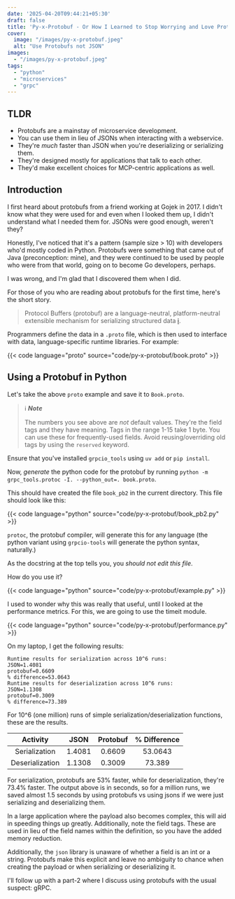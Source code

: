 ```yaml
---
date: '2025-04-20T09:44:21+05:30'
draft: false
title: 'Py-x-Protobuf - Or How I Learned to Stop Worrying and Love Protocol Buffers'
cover:
  image: "/images/py-x-protobuf.jpeg"
  alt: "Use Protobufs not JSON"
images:
  - "/images/py-x-protobuf.jpeg"
tags:
  - "python"
  - "microservices"
  - "grpc"
---
```


<!-- ![Use Protobufs, not JSON](static/images/py-x-protobuf.jpeg) -->
## TLDR

- Protobufs are a mainstay of microservice development.
- You can use them in lieu of JSONs when interacting with a webservice.
- They're _much_ faster than JSON when you're deserializing or serializing them.
- They're designed mostly for applications that talk to each other.
- They'd make excellent choices for MCP-centric applications as well.

## Introduction

I first heard about protobufs from a friend working at Gojek in 2017. I didn't
know what they were used for and even when I looked them up, I didn't understand
what I needed them for. JSONs were good enough, weren't they?

Honestly, I've noticed that it's a pattern (sample size > 10) with developers
who'd mostly coded in Python. Protobufs were something that came out of Java
(preconception: mine), and they were continued to be used by people who were
from that world, going on to become Go developers, perhaps.

I was wrong, and I'm glad that I discovered them when I did.

For those of you who are reading about protobufs for the first time, here's the
short story.

> Protocol Buffers (protobuf) are a language-neutral, platform-neutral
> extensible mechanism for serializing structured data
> [i](https://protobuf.dev/overview/).

Programmers define the data in a `.proto` file, which is then used to interface
with data, language-specific runtime libraries. For example:

{{< code language="proto" source="code/py-x-protobuf/book.proto" >}}

## Using a Protobuf in Python

Let's take the above `proto` example and save it to `Book.proto`.

<!--  TODO: Solve the admonition problem elegantly. -->

> ℹ️ _**Note**_
>
> The numbers you see above are _not_ default values. They're the field tags and
> they have meaning. Tags in the range 1-15 take 1 byte. You can use these for
> frequently-used fields. Avoid reusing/overriding old tags by using the
> `reserved` keyword.

Ensure that you've installed `grpcio_tools` using `uv add` or `pip install`.

Now, _generate_ the python code for the protobuf by running
`python -m grpc_tools.protoc -I. --python_out=. book.proto`.

This should have created the file `book_pb2` in the current directory. This file
should look like this:

{{< code language="python" source="code/py-x-protobuf/book_pb2.py" >}}

`protoc`, the protobuf compiler, will generate this for any language (the python
variant using `grpcio-tools` will generate the python syntax, naturally.)

As the docstring at the top tells you, you _should not edit this file_.

How do you use it?

{{< code language="python" source="code/py-x-protobuf/example.py" >}}

I used to wonder why this was really that useful, until I looked at the
performance metrics. For this, we are going to use the timeit module.

{{< code language="python" source="code/py-x-protobuf/performance.py" >}}

On my laptop, I get the following results:

```
Runtime results for serialization across 10^6 runs:
JSON=1.4081
protobuf=0.6609
% difference=53.0643
Runtime results for deserialization across 10^6 runs:
JSON=1.1308
protobuf=0.3009
% difference=73.389
```

For 10^6 (one million) runs of simple serialization/deserialization functions,
these are the results.

| **Activity**    | **JSON** | **Protobuf** | **% Difference** |
|:---------------:|:--------:|:------------:|:----------------:|
| Serialization   | 1.4081   | 0.6609       | 53.0643          |
| Deserialization | 1.1308   | 0.3009       | 73.389           |

For serialization, protobufs are 53% faster, while for deserialization, they're 73.4% faster. The output above is in seconds, so for a million runs, we saved almost 1.5 seconds by using protobufs vs using jsons if we were just serializing and deserializing them.

In a large application where the payload also becomes complex, this will aid in speeding things up greatly. Additionally, note the field tags. These are used in lieu of the field names within the definition, so you have the added memory reduction.

Additionally, the `json` library is unaware of whether a field is an int or a string. Protobufs make this explicit and leave no ambiguity to chance when creating the payload or when serializing or deserializing it.

I'll follow up with a part-2 where I discuss using protobufs with the usual suspect: gRPC.